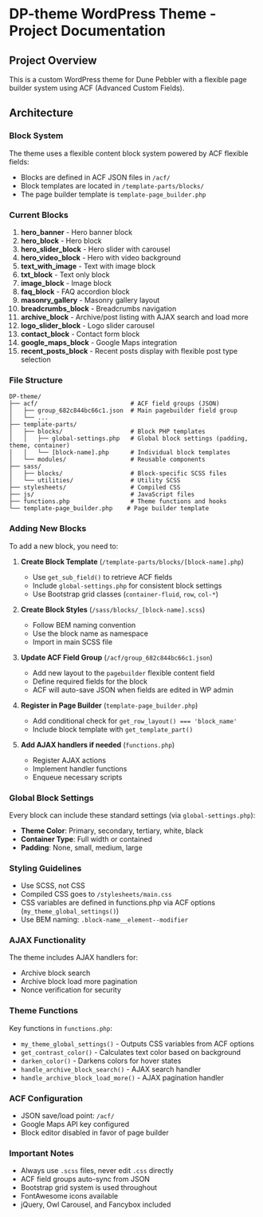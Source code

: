 # DP-theme WordPress Theme - Project Documentation

## Project Overview
This is a custom WordPress theme for Dune Pebbler with a flexible page builder system using ACF (Advanced Custom Fields).

## Architecture

### Block System
The theme uses a flexible content block system powered by ACF flexible fields:
- Blocks are defined in ACF JSON files in `/acf/`
- Block templates are located in `/template-parts/blocks/`
- The page builder template is `template-page_builder.php`

### Current Blocks
1. **hero_banner** - Hero banner block
2. **hero_block** - Hero block
3. **hero_slider_block** - Hero slider with carousel
4. **hero_video_block** - Hero with video background
5. **text_with_image** - Text with image block
6. **txt_block** - Text only block
7. **image_block** - Image block
8. **faq_block** - FAQ accordion block
9. **masonry_gallery** - Masonry gallery layout
10. **breadcrumbs_block** - Breadcrumbs navigation
11. **archive_block** - Archive/post listing with AJAX search and load more
12. **logo_slider_block** - Logo slider carousel
13. **contact_block** - Contact form block
14. **google_maps_block** - Google Maps integration
15. **recent_posts_block** - Recent posts display with flexible post type selection

### File Structure
```
DP-theme/
├── acf/                          # ACF field groups (JSON)
│   ├── group_682c844bc66c1.json  # Main pagebuilder field group
│   └── ...
├── template-parts/
│   ├── blocks/                   # Block PHP templates
│   │   ├── global-settings.php   # Global block settings (padding, theme, container)
│   │   └── [block-name].php      # Individual block templates
│   └── modules/                  # Reusable components
├── sass/
│   ├── blocks/                   # Block-specific SCSS files
│   └── utilities/                # Utility SCSS
├── stylesheets/                  # Compiled CSS
├── js/                           # JavaScript files
├── functions.php                 # Theme functions and hooks
└── template-page_builder.php    # Page builder template
```

### Adding New Blocks

To add a new block, you need to:

1. **Create Block Template** (`/template-parts/blocks/[block-name].php`)
   - Use `get_sub_field()` to retrieve ACF fields
   - Include `global-settings.php` for consistent block settings
   - Use Bootstrap grid classes (`container-fluid`, `row`, `col-*`)

2. **Create Block Styles** (`/sass/blocks/_[block-name].scss`)
   - Follow BEM naming convention
   - Use the block name as namespace
   - Import in main SCSS file

3. **Update ACF Field Group** (`/acf/group_682c844bc66c1.json`)
   - Add new layout to the `pagebuilder` flexible content field
   - Define required fields for the block
   - ACF will auto-save JSON when fields are edited in WP admin

4. **Register in Page Builder** (`template-page_builder.php`)
   - Add conditional check for `get_row_layout() === 'block_name'`
   - Include block template with `get_template_part()`

5. **Add AJAX handlers if needed** (`functions.php`)
   - Register AJAX actions
   - Implement handler functions
   - Enqueue necessary scripts

### Global Block Settings
Every block can include these standard settings (via `global-settings.php`):
- **Theme Color**: Primary, secondary, tertiary, white, black
- **Container Type**: Full width or contained
- **Padding**: None, small, medium, large

### Styling Guidelines
- Use SCSS, not CSS
- Compiled CSS goes to `/stylesheets/main.css`
- CSS variables are defined in functions.php via ACF options (`my_theme_global_settings()`)
- Use BEM naming: `.block-name__element--modifier`

### AJAX Functionality
The theme includes AJAX handlers for:
- Archive block search
- Archive block load more pagination
- Nonce verification for security

### Theme Functions
Key functions in `functions.php`:
- `my_theme_global_settings()` - Outputs CSS variables from ACF options
- `get_contrast_color()` - Calculates text color based on background
- `darken_color()` - Darkens colors for hover states
- `handle_archive_block_search()` - AJAX search handler
- `handle_archive_block_load_more()` - AJAX pagination handler

### ACF Configuration
- JSON save/load point: `/acf/`
- Google Maps API key configured
- Block editor disabled in favor of page builder

### Important Notes
- Always use `.scss` files, never edit `.css` directly
- ACF field groups auto-sync from JSON
- Bootstrap grid system is used throughout
- FontAwesome icons available
- jQuery, Owl Carousel, and Fancybox included
